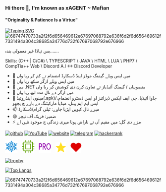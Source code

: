 ### Hi there 👋, I'm known as xAGENT ~ Mafian
#### "Originality & Patience Is a Virtue"
[![Typing SVG](https://readme-typing-svg.demolab.com?font=Fira+Code&pause=1000&color=F70300&width=435&lines=I'm+a+Beacon+for+hate+%7C+Get+off+my+dik)](https://git.io/typing-svg)
![68747470733a2f2f6d656469612e67697068792e636f6d2f6d656469612f7331494a304c38685a34776d732f67697068792e676966](https://github.com/user-attachments/assets/2986ee83-d936-429d-94c1-50908c8acdb3)

بس تہاڈا غیر معمولی بندہ.......

Skills: (C++ | C/C#) \ TYPESCRIPT \ JAVA \ HTML \ LUA \ PHP7 \ CompTia++ Web \ Discord A.I <-> Discord Developer

- 🔭 میں ایس ویلے گیمنگ موڈز اینڈ ڈسکارڈ انضمام تے کم کر ریا واں
- 🌱 میں ایس ویلے ازگر سکھ ریا واں 
- 👯 میں .NET منصوبیاں / گیمنگ آئیڈیاز تے تعاون کرن دی کوشش کر ریا واں
- 🤔 میں ازگر دے نال مدد لبھ ریا واں
- 💬 مینوں اینڈروئیڈ(.apk)/جاوا آئیڈیا، جی ایف ایکس ڈیزائنز او ایس ڈسٹرو انضمام، ایس ایم ایم پینل، میڈیا مارکیٹنگ دے بارے چ پچھو 
- 📫 میرے نال کیویں اپڑیا جاوے: ٹیلی گرام/ڈسکارڈ 
- 😄 ضمیر: فریک آف نیچر
- ⚡ مزے دی گل: میں مقیم آں تے ناراض ہونا میری زندگی چ موجود نئیں اے 


[<img src='https://cdn.jsdelivr.net/npm/simple-icons@3.0.1/icons/github.svg' alt='github' height='40'>](https://github.com/x0205x)  [<img src='https://cdn.jsdelivr.net/npm/simple-icons@3.0.1/icons/youtube.svg' alt='YouTube' height='40'>](https://www.youtube.com/channel/https://www.youtube.com/@dia-clandestine/featured)  [<img src='https://cdn.jsdelivr.net/npm/simple-icons@3.0.1/icons/icloud.svg' alt='website' height='40'>](https://xdiaxx.wixsite.com/xdia)  [<img src='https://cdn.jsdelivr.net/npm/simple-icons@3.0.1/icons/telegram.svg' alt='telegram' height='40'>](https://t.me/Agent0332)  [<img src='https://cdn.jsdelivr.net/npm/simple-icons@3.0.1/icons/hackerrank.svg' alt='hackerrank' height='40'>](https://app.hackthebox.com/users/1048827)  

<a href='https://archiveprogram.github.com/'><img src='https://raw.githubusercontent.com/acervenky/animated-github-badges/master/assets/acbadge.gif' width='40' height='40'></a> <a href='https://docs.github.com/en/developers'><img src='https://raw.githubusercontent.com/acervenky/animated-github-badges/master/assets/devbadge.gif' width='40' height='40'></a> <a href='https://github.com/pricing'><img src='https://raw.githubusercontent.com/acervenky/animated-github-badges/master/assets/pro.gif' width='40' height='40'></a> <a href='https://stars.github.com/'><img src='https://raw.githubusercontent.com/acervenky/animated-github-badges/master/assets/starbadge.gif' width='35' height='35'></a> <a href='https://docs.github.com/en/github/supporting-the-open-source-community-with-github-sponsors'><img src='https://raw.githubusercontent.com/acervenky/animated-github-badges/master/assets/sponsorbadge.gif' width='35' height='35'></a> 

[![trophy](https://github-profile-trophy.vercel.app/?username=x0205x)](https://github.com/ryo-ma/github-profile-trophy)

[![Top Langs](https://github-readme-stats.vercel.app/api/top-langs/?username=x0205x)](https://github.com/anuraghazra/github-readme-stats)

![68747470733a2f2f6d656469612e67697068792e636f6d2f6d656469612f7331494a304c38685a34776d732f67697068792e676966](https://github.com/user-attachments/assets/7ba6ca9d-0c6d-4b4b-8e29-e63ad3117190)
